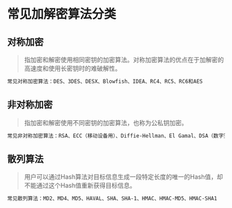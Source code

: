 # 常见加解密算法分类

## 对称加密
> 指加密和解密使用相同密钥的加密算法。对称加密算法的优点在于加解密的高速度和使用长密钥时的难破解性。

```bash
常见对称加密算法：DES、3DES、DESX、Blowfish、IDEA、RC4、RC5、RC6和AES
```


## 非对称加密

> 指加密和解密使用不同密钥的加密算法，也称为公私钥加密。

```bash
常见非对称加密算法：RSA、ECC（移动设备用）、Diffie-Hellman、El Gamal、DSA（数字签名用）
```
 
## 散列算法

> 用户可以通过Hash算法对目标信息生成一段特定长度的唯一的Hash值，却不能通过这个Hash值重新获得目标信息。

```bash
常见散列算法：MD2、MD4、MD5、HAVAL、SHA、SHA-1、HMAC、HMAC-MD5、HMAC-SHA1
```
